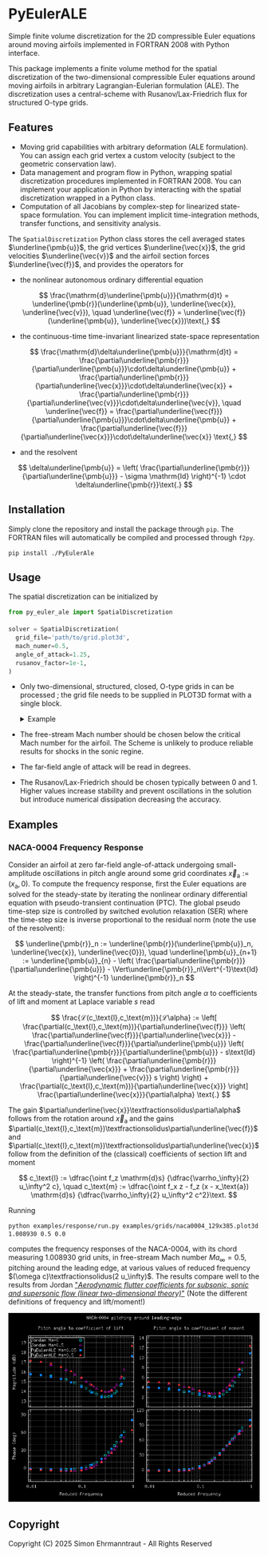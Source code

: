 # PyEulerALE

Simple finite volume discretization for the 2D compressible Euler equations around moving airfoils
implemented in FORTRAN 2008 with Python interface.

This package implements a finite volume method for the spatial discretization of the two-dimensional
compressible Euler equations around moving airfoils in arbitrary Lagrangian-Eulerian formulation
(ALE). The discretization uses a central-scheme with Rusanov/Lax-Friedrich flux for structured
O-type grids.

## Features

* Moving grid capabilities with arbitrary deformation (ALE formulation).
  You can assign each grid
  vertex a custom velocity (subject to the geometric conservation law).
* Data management and program flow in Python, wrapping spatial discretization procedures implemented
  in FORTRAN 2008.
  You can implement your application in Python by interacting with the spatial discretization
  wrapped
  in a Python class.
* Computation of all Jacobians by complex-step for linearized state-space formulation.
  You can implement implicit time-integration methods, transfer functions, and sensitivity
  analysis.

The `SpatialDiscretization` Python class stores the cell averaged states $`\underline{\pmb{u}}`$,
the grid vertices $`\underline{\vec{x}}`$, the grid velocities $`\underline{\vec{v}}`$ and the
airfoil section forces $`\underline{\vec{f}}`$, and provides the operators for

* the nonlinear autonomous ordinary differential equation

$$
\frac{\mathrm{d}\underline{\pmb{u}}}{\mathrm{d}t} =
\underline{\pmb{r}}(\underline{\pmb{u}}, \underline{\vec{x}}, \underline{\vec{v}}),
\quad
\underline{\vec{f}} =
\underline{\vec{f}}(\underline{\pmb{u}}, \underline{\vec{x}})\text{,}
$$

* the continuous-time time-invariant linearized state-space representation

$$
\frac{\mathrm{d}\delta\underline{\pmb{u}}}{\mathrm{d}t} =
\frac{\partial\underline{\pmb{r}}}{\partial\underline{\pmb{u}}}\cdot\delta\underline{\pmb{u}} +
\frac{\partial\underline{\pmb{r}}}{\partial\underline{\vec{x}}}\cdot\delta\underline{\vec{x}} +
\frac{\partial\underline{\pmb{r}}}{\partial\underline{\vec{v}}}\cdot\delta\underline{\vec{v}},
\quad
\underline{\vec{f}} =
\frac{\partial\underline{\vec{f}}}{\partial\underline{\pmb{u}}}\cdot\delta\underline{\pmb{u}} +
\frac{\partial\underline{\vec{f}}}{\partial\underline{\vec{x}}}\cdot\delta\underline{\vec{x}}
\text{,}
$$

* and the resolvent

$$
\delta\underline{\pmb{u}} = \left(
\frac{\partial\underline{\pmb{r}}}{\partial\underline{\pmb{u}}} -
\sigma \mathrm{Id}
\right)^{-1} \cdot \delta\underline{\pmb{r}}\text{.}
$$

## Installation

Simply clone the repository and install the package through `pip`. The FORTRAN files will
automatically be compiled and processed through `f2py`.

```commandline
pip install ./PyEulerAle
```

## Usage

The spatial discretization can be initialized by

```python
from py_euler_ale import SpatialDiscretization

solver = SpatialDiscretization(
  grid_file='path/to/grid.plot3d',
  mach_numer=0.5,
  angle_of_attack=1.25,
  rusanov_factor=1e-1,
)
```

* Only two-dimensional, structured, closed, O-type grids in can be processed ; the grid file needs
  to be supplied in PLOT3D format with a single block.

  <details> <summary>Example</summary>

  For example, a grid with $`m`$ vertices defining the airfoil and $`n`$ layers would read

  ```text
  1
  𝑚 𝑛
  𝑥₁₁
  𝑥₁₂
  ⋮
  𝑥₁ₙ
  𝑥₂₁
  𝑥₂₂
  ⋮
  𝑥ₘₙ
  𝑧₁₁
  𝑧₁₂
  𝑧ₘₙ
  ```

  The first index going radially outward and the second index going angular around the airfoil; for
  closure, the points need to satisfy $`(x_{i1},y_{i1}) = (x_{in},y_{in}) \forall i=1,\ldots,m`$.

  </details>

* The free-stream Mach number should be chosen below the critical Mach number for the airfoil. The
  Scheme is unlikely to produce reliable results for shocks in the sonic regine.
* The far-field angle of attack will be read in degrees.
* The Rusanov/Lax-Friedrich should be chosen typically between 0 and 1. Higher values increase
  stability and prevent oscillations in the solution but introduce numerical dissipation decreasing
  the accuracy.

## Examples

### NACA-0004 Frequency Response

Consider an airfoil at zero far-field angle-of-attack undergoing small-amplitude oscillations in
pitch angle around some grid coordinates $`\vec{x}_\text{a} := (x_\text{a}, 0)`$.
To compute the frequency response, first the Euler equations are solved for the steady-state by
iterating the nonlinear ordinary differential equation with pseudo-transient continuation (PTC).
The global pseudo time-step size is controlled by switched evolution relaxation (SER) where the
time-step size is inverse proportional to the residual norm (note the use of the resolvent):

$$
\underline{\pmb{r}}_n :=
\underline{\pmb{r}}(\underline{\pmb{u}}_n, \underline{\vec{x}}, \underline{\vec{0}}), \quad
\underline{\pmb{u}}_{n+1} := \underline{\pmb{u}}_{n} - \left(
\frac{\partial\underline{\pmb{r}}}{\partial\underline{\pmb{u}}} -
\Vert\underline{\pmb{r}}_n\Vert^{-1}\text{Id}
\right)^{-1} \underline{\pmb{r}}_n
$$

At the steady-state, the transfer functions from pitch angle $`\alpha`$ to coefficients of lift and
moment at Laplace variable $`s`$ read

$$
\frac{ℒ(c_\text{l},c_\text{m})}{ℒ\alpha} :=
\left[
\frac{\partial(c_\text{l},c_\text{m})}{\partial\underline{\vec{f}}}
\left(
\frac{\partial\underline{\vec{f}}}{\partial\underline{\vec{x}}} -
\frac{\partial\underline{\vec{f}}}{\partial\underline{\pmb{u}}}
\left(
\frac{\partial\underline{\pmb{r}}}{\partial\underline{\pmb{u}}} - s\text{Id}
\right)^{-1}
\left(
\frac{\partial\underline{\pmb{r}}}{\partial\underline{\vec{x}}} +
\frac{\partial\underline{\pmb{r}}}{\partial\underline{\vec{v}}} s
\right)
\right) +
\frac{\partial(c_\text{l},c_\text{m})}{\partial\underline{\vec{x}}}
\right]
\frac{\partial\underline{\vec{x}}}{\partial\alpha}
\text{.}
$$

The gain $`\partial\underline{\vec{x}}\textfractionsolidus\partial\alpha`$ follows from the rotation
around $`\vec{x}_\text{a}`$ and the gains
$`\partial(c_\text{l},c_\text{m})\textfractionsolidus\partial\underline{\vec{f}}`$ and
$`\partial(c_\text{l},c_\text{m})\textfractionsolidus\partial\underline{\vec{x}}`$ follow from the
definition of the (classical) coefficients of section lift and moment

$$
c_\text{l} := \dfrac{\oint f_z \mathrm{d}s}
{\dfrac{\varrho_\infty}{2} u_\infty^2 c}, \quad
c_\text{m} := \dfrac{\oint f_x z - f_z (x - x_\text{a}) \mathrm{d}s}
{\dfrac{\varrho_\infty}{2} u_\infty^2 c^2}\text.
$$

Running

```commandline
python examples/response/run.py examples/grids/naca0004_129x385.plot3d 1.008930 0.5 0.0
```

computes the frequency responses of the NACA-0004, with its chord measuring $`1.008930`$ grid units,
in free-stream Mach number $`Ma_\infty=0.5`$, pitching around the leading edge, at various values
of reduced frequency $`(\omega c)\textfractionsolidus(2 u_\infty)`$. The results compare well to the
results from Jordan ["_Aerodynamic flutter coefficients for subsonic, sonic and supersonic flow
(linear two-dimensional theory)_"](https://reports.aerade.cranfield.ac.uk/handle/1826.2/3495) (Note
the different definitions of frequency and lift/moment!)

<p align="center">
  <img src=examples/response/bode.png>
</p>

## Copyright

Copyright (C) 2025 Simon Ehrmanntraut - All Rights Reserved
